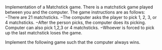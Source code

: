 Implementation of a Matchstick game.
There is a matchstick game played between you and the computer. The game instructions are as follows:
−There are 21 matchsticks.
−The computer asks the player to pick 1, 2, 3, or 4 matchsticks.
−After the person picks, the computer does its picking. Computer can also pick 1,2,3 or 4 matchsticks.
−Whoever is forced to pick up the last matchstick loses the game.

Implement the following game such that the computer always wins.